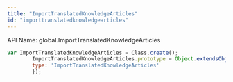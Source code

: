 ```yaml
---
title: "ImportTranslatedKnowledgeArticles"
id: "importtranslatedknowledgearticles"
---
```


API Name: global.ImportTranslatedKnowledgeArticles

```js
var ImportTranslatedKnowledgeArticles = Class.create();
        ImportTranslatedKnowledgeArticles.prototype = Object.extendsObject(ImportTranslatedKnowledgeArticlesSNC,{
        type: 'ImportTranslatedKnowledgeArticles'
        });
```